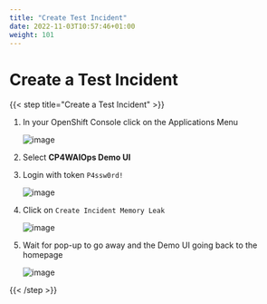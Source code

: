 ```yaml
---
title: "Create Test Incident"
date: 2022-11-03T10:57:46+01:00
weight: 101
---
```


# Create a Test Incident

{{< step title="Create a Test Incident" >}}

1. In your OpenShift Console click on the Applications Menu

	![image](/cp4waiops-training/pics/07_fzth_ocp_menu.png)


1. Select **CP4WAIOps Demo UI**

1. Login with token `P4ssw0rd!`

	![image](/cp4waiops-training/pics/08_demo_ui_login.png)

1. Click on `Create Incident Memory Leak`

	![image](/cp4waiops-training/pics/45_demo_ui_incident.png)

1. Wait for pop-up to go away and the Demo UI going back to the homepage

	![image](/cp4waiops-training/pics/47_check.png)

{{< /step >}}


